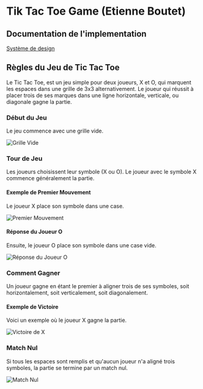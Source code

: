 # Tik Tac Toe Game (Etienne Boutet)

## Documentation de l'implementation
[Système de design](docs/design_system.md)

## Règles du Jeu de Tic Tac Toe

Le Tic Tac Toe, est un jeu simple pour deux joueurs, X et O, qui marquent les espaces dans une grille de 3x3 alternativement. Le joueur qui réussit à placer trois de ses marques dans une ligne horizontale, verticale, ou diagonale gagne la partie.

### Début du Jeu

Le jeu commence avec une grille vide.

![Grille Vide](docs/assets/game-init.png)

### Tour de Jeu

Les joueurs choisissent leur symbole (X ou O). Le joueur avec le symbole X commence généralement la partie.

#### Exemple de Premier Mouvement

Le joueur X place son symbole dans une case.

![Premier Mouvement](docs/assets/x-plays.png)

#### Réponse du Joueur O

Ensuite, le joueur O place son symbole dans une case vide.

![Réponse du Joueur O](docs/assets/o-plays.png)

### Comment Gagner

Un joueur gagne en étant le premier à aligner trois de ses symboles, soit horizontalement, soit verticalement, soit diagonalement.

#### Exemple de Victoire

Voici un exemple où le joueur X gagne la partie.

![Victoire de X](docs/assets/x-wins.png)

### Match Nul

Si tous les espaces sont remplis et qu'aucun joueur n'a aligné trois symboles, la partie se termine par un match nul.

![Match Nul](docs/assets/tie.png)

